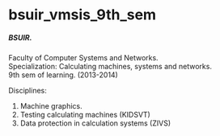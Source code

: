 bsuir_vmsis_9th_sem
===================

<h5>BSUIR.</h5> 
Faculty of Computer Systems and Networks.
<br>Specialization: Calculating machines, systems and networks.
<br>9th sem of learning. (2013-2014)

Disciplines:

1) Machine graphics.
2) Testing calculating machines (KIDSVT)
3) Data protection in calculation systems (ZIVS)

